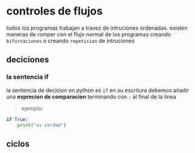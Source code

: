 # controles de flujos 
todos los programas trabajan a travez de intruciones ordenadas.
existen maneras de romper con el flujo normal de los programas creando `bifurcaciones` o creando `repeticion` de intruciones 
## deciciones
### la sentencia if
la sentencia de decicion en python es `if` en su escritura debemos añadir una **exprecion  de comparacion** terminando con `:` al final de la linea 
> ejemplo:

```python
if True:
    print("es verdad")
```

## ciclos